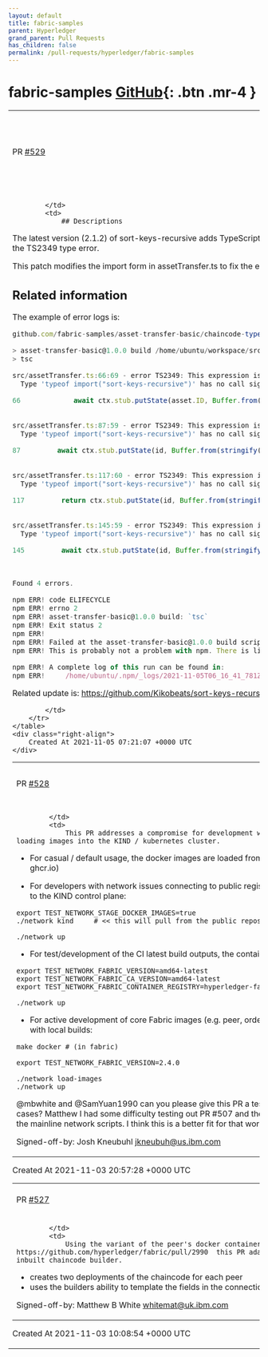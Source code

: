 ```yaml
---
layout: default
title: fabric-samples
parent: Hyperledger
grand_parent: Pull Requests
has_children: false
permalink: /pull-requests/hyperledger/fabric-samples
---
```


# fabric-samples <span class="fs-3 right-align">[GitHub](https://github.com/hyperledger/fabric-samples){: .btn .mr-4 }</span>


<div>
    <table>
        <tr>
            <td>
                PR <a href="https://github.com/hyperledger/fabric-samples/pull/529" class=".btn">#529</a>
            </td>
            <td>
                <b>
                    Fix type error when using the latest sort-keys-recursive
                </b>
            </td>
        </tr>
        <tr>
            <td>
                
            </td>
            <td>
                ## Descriptions
The latest version (2.1.2) of sort-keys-recursive adds TypeScript typing, which includes export default function.
This change has caused the TS2349 type error.

This patch modifies the import form in assetTransfer.ts to fix the error.

## Related information

The example of error logs is:
```javascript
github.com/fabric-samples/asset-transfer-basic/chaincode-typescript (main *)$ npm run build

> asset-transfer-basic@1.0.0 build /home/ubuntu/workspace/src/github.com/fabric-samples/asset-transfer-basic/chaincode-typescript
> tsc

src/assetTransfer.ts:66:69 - error TS2349: This expression is not callable.
  Type 'typeof import("sort-keys-recursive")' has no call signatures.

66             await ctx.stub.putState(asset.ID, Buffer.from(stringify(sortKeysRecursive(asset))));
                                                                       ~~~~~~~~~~~~~~~~~

src/assetTransfer.ts:87:59 - error TS2349: This expression is not callable.
  Type 'typeof import("sort-keys-recursive")' has no call signatures.

87         await ctx.stub.putState(id, Buffer.from(stringify(sortKeysRecursive(asset))));
                                                             ~~~~~~~~~~~~~~~~~

src/assetTransfer.ts:117:60 - error TS2349: This expression is not callable.
  Type 'typeof import("sort-keys-recursive")' has no call signatures.

117         return ctx.stub.putState(id, Buffer.from(stringify(sortKeysRecursive(updatedAsset))));
                                                               ~~~~~~~~~~~~~~~~~

src/assetTransfer.ts:145:59 - error TS2349: This expression is not callable.
  Type 'typeof import("sort-keys-recursive")' has no call signatures.

145         await ctx.stub.putState(id, Buffer.from(stringify(sortKeysRecursive(asset))));
                                                              ~~~~~~~~~~~~~~~~~


Found 4 errors.

npm ERR! code ELIFECYCLE
npm ERR! errno 2
npm ERR! asset-transfer-basic@1.0.0 build: `tsc`
npm ERR! Exit status 2
npm ERR! 
npm ERR! Failed at the asset-transfer-basic@1.0.0 build script.
npm ERR! This is probably not a problem with npm. There is likely additional logging output above.

npm ERR! A complete log of this run can be found in:
npm ERR!     /home/ubuntu/.npm/_logs/2021-11-05T06_16_41_781Z-debug.log
```

Related update is:
https://github.com/Kikobeats/sort-keys-recursive/commit/41858bd2745ead6fcb38e281cc7c4eb00705c523

            </td>
        </tr>
    </table>
    <div class="right-align">
        Created At 2021-11-05 07:21:07 +0000 UTC
    </div>
</div>

<div>
    <table>
        <tr>
            <td>
                PR <a href="https://github.com/hyperledger/fabric-samples/pull/528" class=".btn">#528</a>
            </td>
            <td>
                <b>
                    Add an option to stage docker images locally to KIND
                </b>
            </td>
        </tr>
        <tr>
            <td>
                
            </td>
            <td>
                This PR addresses a compromise for development workflows requiring different patterns for loading images into the KIND / kubernetes cluster. 

- For casual / default usage, the docker images are loaded from the public container registries (docker.io and ghcr.io)

- For developers with network issues connecting to public registries, this PR allows for an offline "pull" and stage to the KIND control plane: 
```
export TEST_NETWORK_STAGE_DOCKER_IMAGES=true
./network kind     # << this will pull from the public repos, and run kind load docker-image ...  

./network up 
```

- For test/development of the CI latest build outputs, the container registry and revision can be overridden: 
```
export TEST_NETWORK_FABRIC_VERSION=amd64-latest 
export TEST_NETWORK_FABRIC_CA_VERSION=amd64-latest 
export TEST_NETWORK_FABRIC_CONTAINER_REGISTRY=hyperledger-fabric.jfrog.io

./network up 
```

- For active development of core Fabric images (e.g. peer, orderer), the KIND control plane can be directly loaded with local builds: 
```
make docker # (in fabric) 

export TEST_NETWORK_FABRIC_VERSION=2.4.0 

./network load-images 
./network up 
``` 


@mbwhite and @SamYuan1990 can you please give this PR a test run to double-check that it meets your target use cases?   Matthew I had some difficulty testing out PR #507 and the `candidate-use-builtin-ccs-builder` branch with the mainline network scripts.  I think this is a better fit for that workflow. 


Signed-off-by: Josh Kneubuhl <jkneubuh@us.ibm.com>
            </td>
        </tr>
    </table>
    <div class="right-align">
        Created At 2021-11-03 20:57:28 +0000 UTC
    </div>
</div>

<div>
    <table>
        <tr>
            <td>
                PR <a href="https://github.com/hyperledger/fabric-samples/pull/527" class=".btn">#527</a>
            </td>
            <td>
                <b>
                    Use built-in Peer chaincode-as-a-server builder
                </b>
            </td>
        </tr>
        <tr>
            <td>
                
            </td>
            <td>
                Using the variant of the peer's docker container from https://github.com/hyperledger/fabric/pull/2990  this PR adapts the K8S deployment to use this inbuilt chaincode builder.

- creates two deployments of the chaincode for each peer
- uses the builders ability to template the fields in the connection.json

Signed-off-by: Matthew B White <whitemat@uk.ibm.com>
            </td>
        </tr>
    </table>
    <div class="right-align">
        Created At 2021-11-03 10:08:54 +0000 UTC
    </div>
</div>

